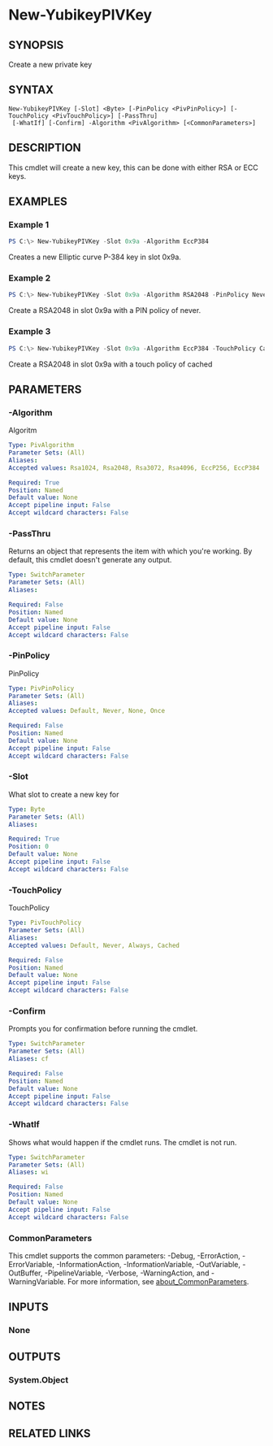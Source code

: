 ﻿---
external help file: powershellYK.dll-Help.xml
Module Name: powershellYK
online version:
schema: 2.0.0
---

# New-YubikeyPIVKey

## SYNOPSIS
Create a new private key

## SYNTAX

```
New-YubikeyPIVKey [-Slot] <Byte> [-PinPolicy <PivPinPolicy>] [-TouchPolicy <PivTouchPolicy>] [-PassThru]
 [-WhatIf] [-Confirm] -Algorithm <PivAlgorithm> [<CommonParameters>]
```

## DESCRIPTION
This cmdlet will create a new key, this can be done with either RSA or ECC keys.

## EXAMPLES

### Example 1
```powershell
PS C:\> New-YubikeyPIVKey -Slot 0x9a -Algorithm EccP384
```

Creates a new Elliptic curve P-384 key in slot 0x9a.

### Example 2
```powershell
PS C:\> New-YubikeyPIVKey -Slot 0x9a -Algorithm RSA2048 -PinPolicy Never
```

Create a RSA2048 in slot 0x9a with a PIN policy of never.

### Example 3
```powershell
PS C:\> New-YubikeyPIVKey -Slot 0x9a -Algorithm EccP384 -TouchPolicy Cached
```

Create a RSA2048 in slot 0x9a with a touch policy of cached

## PARAMETERS

### -Algorithm
Algoritm

```yaml
Type: PivAlgorithm
Parameter Sets: (All)
Aliases:
Accepted values: Rsa1024, Rsa2048, Rsa3072, Rsa4096, EccP256, EccP384

Required: True
Position: Named
Default value: None
Accept pipeline input: False
Accept wildcard characters: False
```

### -PassThru
Returns an object that represents the item with which you're working. By default, this cmdlet doesn't generate any output.

```yaml
Type: SwitchParameter
Parameter Sets: (All)
Aliases:

Required: False
Position: Named
Default value: None
Accept pipeline input: False
Accept wildcard characters: False
```

### -PinPolicy
PinPolicy

```yaml
Type: PivPinPolicy
Parameter Sets: (All)
Aliases:
Accepted values: Default, Never, None, Once

Required: False
Position: Named
Default value: None
Accept pipeline input: False
Accept wildcard characters: False
```

### -Slot
What slot to create a new key for

```yaml
Type: Byte
Parameter Sets: (All)
Aliases:

Required: True
Position: 0
Default value: None
Accept pipeline input: False
Accept wildcard characters: False
```

### -TouchPolicy
TouchPolicy

```yaml
Type: PivTouchPolicy
Parameter Sets: (All)
Aliases:
Accepted values: Default, Never, Always, Cached

Required: False
Position: Named
Default value: None
Accept pipeline input: False
Accept wildcard characters: False
```

### -Confirm
Prompts you for confirmation before running the cmdlet.

```yaml
Type: SwitchParameter
Parameter Sets: (All)
Aliases: cf

Required: False
Position: Named
Default value: None
Accept pipeline input: False
Accept wildcard characters: False
```

### -WhatIf
Shows what would happen if the cmdlet runs.
The cmdlet is not run.

```yaml
Type: SwitchParameter
Parameter Sets: (All)
Aliases: wi

Required: False
Position: Named
Default value: None
Accept pipeline input: False
Accept wildcard characters: False
```

### CommonParameters
This cmdlet supports the common parameters: -Debug, -ErrorAction, -ErrorVariable, -InformationAction, -InformationVariable, -OutVariable, -OutBuffer, -PipelineVariable, -Verbose, -WarningAction, and -WarningVariable. For more information, see [about_CommonParameters](http://go.microsoft.com/fwlink/?LinkID=113216).

## INPUTS

### None

## OUTPUTS

### System.Object
## NOTES

## RELATED LINKS
